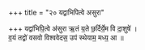 +++
title = "२० यद्वाभिपित्वे असुरा"

+++
यद्वा॑भिपि॒त्वे अ॑सुरा ऋ॒तं य॒ते छ॒र्दिर्ये॒म वि दा॒शुषे॑ ।  
व॒यं तद्वो॑ वसवो विश्ववेदस॒ उप॑ स्थेयाम॒ मध्य॒ आ ॥